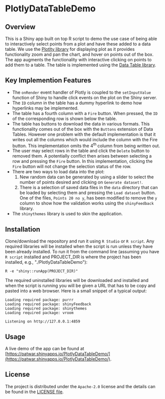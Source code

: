 # PlotlyDataTableDemo
## Overview
This is a Shiny app built on top R script to demo the use case of being able to interactively select points from a plot and have these added to a data table. We use the [Plotlty library](https://plotly.com) for displaying 
plot as it provides functionality zoom and pan the chart, and hover on points out of the box. The app augments the functionality with interactive clicking on points to add them to a table. The table is implemented
using the [Data Table library](https://rstudio.github.io/DT/).
## Key Implemention Features
* The `onRender` event handler of Plotly is coupled to the `setInputValue` function of Shiny to handle click events on the plot on the Shiny server.
* The `ID` column in the table has a dummy hyperlink to demo how hyperlinks may be implemented.
* The table has a fourth column with a `Fire` button. When pressed, the `ID` of the corresponding row is shown below the table.
* The table has buttons to download the data in various formats. This functionality comes out of the box with the `Buttons` extension of Data Tables. However one problem with the default implementation is that
it writes out all the columns which would include the column with the Fire button. This implementation omits the 4<sup>th </sup> column from being written out.
* The user may select rows in the table and click the `Delete` button to removed them. A potentially conflict then arises between selecting a row and pressing the `Fire` button. In this implementation,
clicking the `Fire` button will not change the selection status of the row.
* There are two ways to load data into the plot:
  1. New random data can be generated by using a slider to select the number of points desired and clicking on `Generate dataset!`.
  2. There is a selection of saved data files in the `data` directory that can be loaded by selecting them and pressing the `Load dataset` button. One of the files, `Points 20 no y`, has been modified to remove the `y` column to show how the validation works using the `shinyFeedback` library.
* The `shinythemes` library is used to skin the application.
## Installation
Clone/download the repository and run it using `R Studio` or `R script`. Any required libraries will be installed when the script is run unless they have been already installed.
To run it from the command line (assuming you have `R script` installed and PROJECT_DIR is where the project has been installed, e.g., "./PlotlyDataTableDemo"):
```
R -e "shiny::runApp(PROJECT_DIR)"
```
The required uninstalled libraries will be downloaded and installed and when the script is running you will be given a URL that has to be copy and pasted into a web browser. Here is a small snippet of a typical output:
```
Loading required package: purrr
Loading required package: shinyFeedback
Loading required package: shinythemes
Loading required package: vroom

Listening on http://127.0.0.1:4859
```
## Usage
A live demo of the app can be found at [https://patwar.shinyapps.io/PlotlyDataTableDemo/](https://patwar.shinyapps.io/PlotlyDataTableDemo/).

## License
The project is distributed under the `Apache-2.0` license and the details can be found in the [LICENSE file](./LICENSE).

